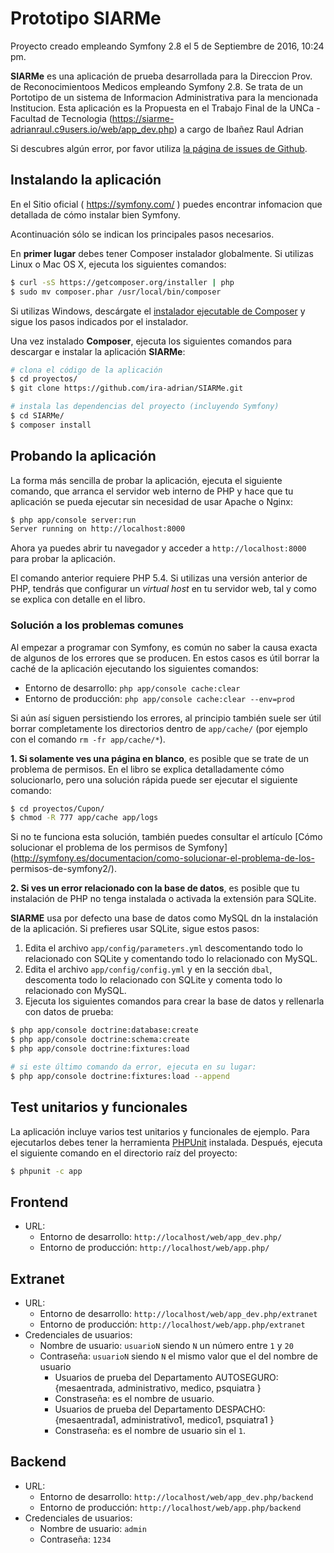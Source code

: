 Prototipo SIARMe  
===================================
Proyecto creado empleando Symfony 2.8 el 5 de Septiembre de 2016, 10:24 pm.

**SIARMe** es una aplicación de prueba desarrollada para la Direccion Prov. de Reconocimientoos Medicos 
empleando Symfony 2.8. Se trata de un Portotipo de un sistema de Informacion Administrativa para la mencionada Institucion.
Esta aplicación es la Propuesta en el Trabajo Final de la UNCa -Facultad de Tecnologia (https://siarme-adrianraul.c9users.io/web/app_dev.php) a cargo de Ibañez Raul Adrian


Si descubres algún error, por favor utiliza [la página de issues de
Github]( https://github.com/ira-adrian/SIARMe/issues).

Instalando la aplicación
------------------------

En el Sitio oficial ( https://symfony.com/ ) puedes encontrar infomacion
que detallada de cómo instalar bien Symfony.

Acontinuación sólo se indican los principales pasos necesarios.

En **primer lugar** debes tener Composer instalador globalmente. Si utilizas
Linux o Mac OS X, ejecuta los siguientes comandos:

```bash
$ curl -sS https://getcomposer.org/installer | php
$ sudo mv composer.phar /usr/local/bin/composer
```

Si utilizas Windows, descárgate el [instalador ejecutable de
Composer](https://getcomposer.org/download) y sigue los pasos indicados por el
instalador.

Una vez instalado **Composer**, ejecuta los siguientes comandos para descargar e
instalar la aplicación **SIARMe**:

```bash
# clona el código de la aplicación
$ cd proyectos/
$ git clone https://github.com/ira-adrian/SIARMe.git

# instala las dependencias del proyecto (incluyendo Symfony)
$ cd SIARMe/
$ composer install
```

Probando la aplicación
----------------------

La forma más sencilla de probar la aplicación, ejecuta el siguiente comando, que
arranca el servidor web interno de PHP y hace que tu aplicación se pueda
ejecutar sin necesidad de usar Apache o Nginx:

```bash
$ php app/console server:run
Server running on http://localhost:8000
```

Ahora ya puedes abrir tu navegador y acceder a `http://localhost:8000` para
probar la aplicación.

El comando anterior requiere PHP 5.4. Si utilizas una versión anterior de PHP,
tendrás que configurar un *virtual host* en tu servidor web, tal y como se
explica con detalle en el libro.

### Solución a los problemas comunes

Al empezar a programar con Symfony, es común no saber la causa exacta de algunos
de los errores que se producen. En estos casos es útil borrar la caché de la
aplicación ejecutando los siguientes comandos:

  * Entorno de desarrollo: `php app/console cache:clear`
  * Entorno de producción: `php app/console cache:clear --env=prod`

Si aún así siguen persistiendo los errores, al principio también suele ser útil
borrar completamente los directorios dentro de `app/cache/` (por ejemplo con el
comando `rm -fr app/cache/*`).

**1. Si solamente ves una página en blanco**, es posible que se trate de un
problema de permisos. En el libro se explica detalladamente cómo solucionarlo,
pero una solución rápida puede ser ejecutar el siguiente comando:

```bash
$ cd proyectos/Cupon/
$ chmod -R 777 app/cache app/logs
```

Si no te funciona esta solución, también puedes consultar el artículo [Cómo
solucionar el problema de los permisos de
Symfony](http://symfony.es/documentacion/como-solucionar-el-problema-de-los-
permisos-de-symfony2/).

**2. Si ves un error relacionado con la base de datos**, es posible que tu
instalación de PHP no tenga instalada o activada la extensión para SQLite.

**SIARME** usa por defecto una base de datos como MySQL dn la instalación de la aplicación.
Si prefieres usar SQLite, sigue estos pasos:

  1. Edita el archivo `app/config/parameters.yml` descomentando todo lo relacionado
     con SQLite y comentando todo lo relacionado con MySQL.
  2. Edita el archivo `app/config/config.yml` y en la sección `dbal`, descomenta
     todo lo relacionado con SQLite y comenta todo lo relacionado con MySQL.
  3. Ejecuta los siguientes comandos para crear la base de datos y rellenarla
     con datos de prueba:

```bash
$ php app/console doctrine:database:create
$ php app/console doctrine:schema:create
$ php app/console doctrine:fixtures:load

# si este último comando da error, ejecuta en su lugar:
$ php app/console doctrine:fixtures:load --append

```
Test unitarios y funcionales
----------------------------

La aplicación incluye varios test unitarios y funcionales de ejemplo. Para
ejecutarlos debes tener la herramienta
[PHPUnit](https://github.com/sebastianbergmann/phpunit/) instalada. Después,
ejecuta el siguiente comando en el directorio raíz del proyecto:

```bash
$ phpunit -c app
```

Frontend
--------
  * URL:
    * Entorno de desarrollo: `http://localhost/web/app_dev.php/`
    * Entorno de producción: `http://localhost/web/app.php/`
 
Extranet
--------
  * URL:
    * Entorno de desarrollo: `http://localhost/web/app_dev.php/extranet`
    * Entorno de producción: `http://localhost/web/app.php/extranet`
  * Credenciales de usuarios:
    * Nombre de usuario: `usuarioN` siendo `N` un número entre `1` y `20`
    * Contraseña: `usuarioN` siendo `N` el mismo valor que el del nombre de usuario
      * Usuarios de prueba del Departamento AUTOSEGURO: {mesaentrada, administrativo, medico, psquiatra } 
      * Constraseña: es el nombre de usuario.
      * Usuarios de prueba del Departamento DESPACHO: {mesaentrada1, administrativo1, medico1, psquiatra1 } 
      * Constraseña: es el nombre de usuario sin el `1`.
       
Backend
-------
  * URL:
    * Entorno de desarrollo: `http://localhost/web/app_dev.php/backend`
    * Entorno de producción: `http://localhost/web/app.php/backend`
  * Credenciales de usuarios:
    * Nombre de usuario: `admin`
    * Contraseña: `1234`
